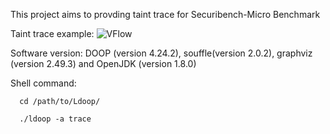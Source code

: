 This project aims to provding taint trace for Securibench-Micro Benchmark

Taint trace example:
![VFlow](https://user-images.githubusercontent.com/60656299/145135628-e5261f69-62c7-450e-bc12-e74479bb9be0.png)

Software version:
            DOOP (version 4.24.2), souffle(version 2.0.2), graphviz (version 2.49.3) and OpenJDK (version 1.8.0)
   
Shell command:

      cd /path/to/Ldoop/
   
      ./ldoop -a trace
   
   
